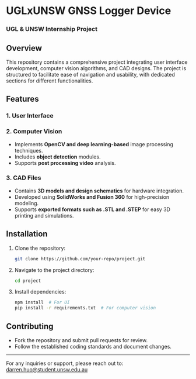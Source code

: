 # UGLxUNSW GNSS Logger Device
### UGL & UNSW Internship Project

## Overview
This repository contains a comprehensive project integrating user interface development, computer vision algorithms, and CAD designs. 
The project is structured to facilitate ease of navigation and usability, with dedicated sections for different functionalities.

## Features
### 1. User Interface


### 2. Computer Vision
- Implements **OpenCV and deep learning-based** image processing techniques.
- Includes **object detection** modules.
- Supports **post processing video** analysis.

### 3. CAD Files
- Contains **3D models and design schematics** for hardware integration.
- Developed using **SolidWorks and Fusion 360** for high-precision modeling.
- Supports **exported formats such as .STL and .STEP** for easy 3D printing and simulations.
<!-- - Provides detailed **assembly instructions and part breakdowns**. -->

## Installation
1. Clone the repository:
   ```bash
   git clone https://github.com/your-repo/project.git
   ```
2. Navigate to the project directory:
   ```bash
   cd project
   ```
3. Install dependencies:
   ```bash
   npm install  # For UI
   pip install -r requirements.txt  # For computer vision
   ```
<!--
4. Run the application:
   ```bash
   npm start  # Starts the frontend
   python main.py  # Runs the computer vision pipeline
   ```
-->

## Contributing
- Fork the repository and submit pull requests for review.
- Follow the established coding standards and document changes.


---
For any inquiries or support, please reach out to:
darren.huo@student.unsw.edu.au


<!--
This github was made in 2025 Janurary to Feburary.


**Here are some ideas to get you started:**

🙋‍♀️ A short introduction - what is your organization all about?
🌈 Contribution guidelines - how can the community get involved?
👩‍💻 Useful resources - where can the community find your docs? Is there anything else the community should know?
🍿 Fun facts - what does your team eat for breakfast?
🧙 Remember, you can do mighty things with the power of [Markdown](https://docs.github.com/github/writing-on-github/getting-started-with-writing-and-formatting-on-github/basic-writing-and-formatting-syntax)
-->
